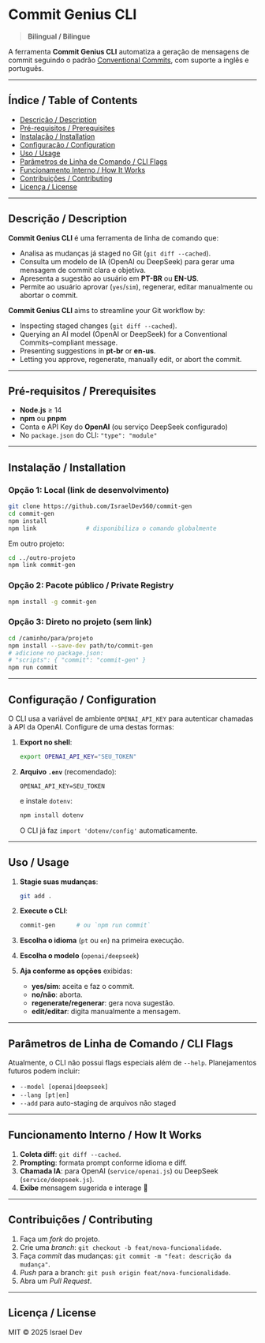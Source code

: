 # Commit Genius CLI

> **Bilingual / Bilingue**

A ferramenta **Commit Genius CLI** automatiza a geração de mensagens de commit seguindo o padrão [Conventional Commits](https://www.conventionalcommits.org/), com suporte a inglês e português.

---

## Índice / Table of Contents

* [Descrição / Description](#descrição--description)
* [Pré-requisitos / Prerequisites](#pré-requisitos--prerequisites)
* [Instalação / Installation](#instalação--installation)
* [Configuração / Configuration](#configuração--configuration)
* [Uso / Usage](#uso--usage)
* [Parâmetros de Linha de Comando / CLI Flags](#parâmetros-de-linha-de-comando--cli-flags)
* [Funcionamento Interno / How It Works](#funcionamento-interno--how-it-works)
* [Contribuições / Contributing](#contribuições--contributing)
* [Licença / License](#licença--license)

---

## Descrição / Description

**Commit Genius CLI** é uma ferramenta de linha de comando que:

* Analisa as mudanças já staged no Git (`git diff --cached`).
* Consulta um modelo de IA (OpenAI ou DeepSeek) para gerar uma mensagem de commit clara e objetiva.
* Apresenta a sugestão ao usuário em **PT-BR** ou **EN-US**.
* Permite ao usuário aprovar (`yes`/`sim`), regenerar, editar manualmente ou abortar o commit.

**Commit Genius CLI** aims to streamline your Git workflow by:

* Inspecting staged changes (`git diff --cached`).
* Querying an AI model (OpenAI or DeepSeek) for a Conventional Commits–compliant message.
* Presenting suggestions in **pt-br** or **en-us**.
* Letting you approve, regenerate, manually edit, or abort the commit.

---

## Pré-requisitos / Prerequisites

* **Node.js** ≥ 14
* **npm** ou **pnpm**
* Conta e API Key do **OpenAI** (ou serviço DeepSeek configurado)
* No `package.json` do CLI: `"type": "module"`

---

## Instalação / Installation

### Opção 1: Local (link de desenvolvimento)

```bash
git clone https://github.com/IsraelDev560/commit-gen
cd commit-gen
npm install
npm link              # disponibiliza o comando globalmente
```

Em outro projeto:

```bash
cd ../outro-projeto
npm link commit-gen
```

### Opção 2: Pacote público / Private Registry

```bash
npm install -g commit-gen
```

### Opção 3: Direto no projeto (sem link)

```bash
cd /caminho/para/projeto
npm install --save-dev path/to/commit-gen
# adicione no package.json:
# "scripts": { "commit": "commit-gen" }
npm run commit
```

---

## Configuração / Configuration

O CLI usa a variável de ambiente `OPENAI_API_KEY` para autenticar chamadas à API da OpenAI. Configure de uma destas formas:

1. **Export no shell**:

   ```bash
   export OPENAI_API_KEY="SEU_TOKEN"
   ```

2. **Arquivo `.env`** (recomendado):

   ```env
   OPENAI_API_KEY=SEU_TOKEN
   ```

   e instale `dotenv`:

   ```bash
   npm install dotenv
   ```

   O CLI já faz `import 'dotenv/config'` automaticamente.

---

## Uso / Usage

1. **Stagie suas mudanças**:

   ```bash
   git add .
   ```
2. **Execute o CLI**:

   ```bash
   commit-gen      # ou `npm run commit`
   ```
3. **Escolha o idioma** (`pt` ou `en`) na primeira execução.
4. **Escolha o modelo** (`openai/deepseek`)
5. **Aja conforme as opções** exibidas:

   * **yes/sim**: aceita e faz o commit.
   * **no/não**: aborta.
   * **regenerate/regenerar**: gera nova sugestão.
   * **edit/editar**: digita manualmente a mensagem.

---

## Parâmetros de Linha de Comando / CLI Flags

Atualmente, o CLI não possui flags especiais além de `--help`. Planejamentos futuros podem incluir:

* `--model [openai|deepseek]`
* `--lang [pt|en]`
* `--add` para auto-staging de arquivos não staged

---

## Funcionamento Interno / How It Works

1. **Coleta diff**: `git diff --cached`.
2. **Prompting**: formata prompt conforme idioma e diff.
3. **Chamada IA**: para OpenAI (`service/openai.js`) ou DeepSeek (`service/deepseek.js`).
4. **Exibe** mensagem sugerida e interage 🚀

---

## Contribuições / Contributing

1. Faça um *fork* do projeto.
2. Crie uma *branch*: `git checkout -b feat/nova-funcionalidade`.
3. Faça *commit* das mudanças: `git commit -m "feat: descrição da mudança"`.
4. *Push* para a branch: `git push origin feat/nova-funcionalidade`.
5. Abra um *Pull Request*.

---

## Licença / License

MIT © 2025 Israel Dev